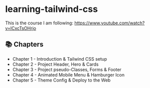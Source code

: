 # learning-tailwind-css

This is the course I am following: https://www.youtube.com/watch?v=lCxcTsOHrjo

## 📚 Chapters

- Chapter 1 - Introduction & Tailwind CSS setup
- Chapter 2 - Project Header, Hero & Cards
- Chapter 3 - Project pseudo-Classes, Forms & Footer
- Chapter 4 - Animated Mobile Menu & Hamburger Icon
- Chapter 5 - Theme Config & Deploy to the Web